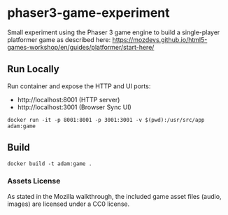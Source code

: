 # phaser3-game-experiment

Small experiment using the Phaser 3 game engine to build a single-player platformer game as described here:
https://mozdevs.github.io/html5-games-workshop/en/guides/platformer/start-here/

## Run Locally

Run container and expose the HTTP and UI ports:

* http://localhost:8001 (HTTP server)
* http://localhost:3001 (Browser Sync UI)

```
docker run -it -p 8001:8001 -p 3001:3001 -v $(pwd):/usr/src/app adam:game
```

## Build

```
docker build -t adam:game .
```

### Assets License

As stated in the Mozilla walkthrough, the included game asset files (audio, images) are licensed under a CC0 license.
